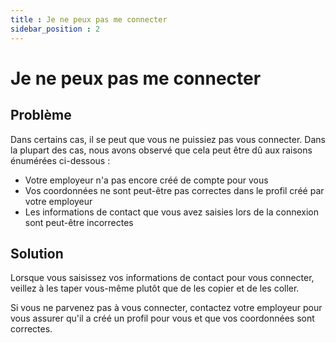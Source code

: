 ```yaml
---
title : Je ne peux pas me connecter
sidebar_position : 2
---
```


# Je ne peux pas me connecter

## Problème
Dans certains cas, il se peut que vous ne puissiez pas vous connecter. Dans la plupart des cas, nous avons observé que cela peut être dû aux raisons énumérées ci-dessous :

- Votre employeur n'a pas encore créé de compte pour vous
- Vos coordonnées ne sont peut-être pas correctes dans le profil créé par votre employeur
- Les informations de contact que vous avez saisies lors de la connexion sont peut-être incorrectes

## Solution
Lorsque vous saisissez vos informations de contact pour vous connecter, veillez à les taper vous-même plutôt que de les copier et de les coller.

Si vous ne parvenez pas à vous connecter, contactez votre employeur pour vous assurer qu'il a créé un profil pour vous et que vos coordonnées sont correctes.

